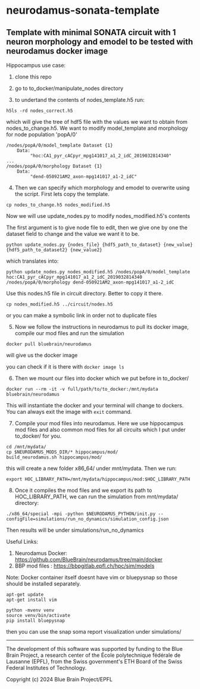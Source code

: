 # neurodamus-sonata-template
Template with minimal SONATA circuit with 1 neuron morphology and emodel to be tested with neurodamus docker image
----

Hippocampus use case:

1. clone this repo
2. go to to_docker/manipulate_nodes directory

3. to undertand the contents of nodes_template.h5 run:

`h5ls -rd nodes_correct.h5`

which will give the tree of hdf5 file with the values we want to obtain from nodes_to_change.h5. We want to modify
model_template and morphology for node population 'popA/0' 

```
/nodes/popA/0/model_template Dataset {1}
    Data:
         "hoc:CA1_pyr_cACpyr_mpg141017_a1_2_idC_2019032814340"
...
/nodes/popA/0/morphology Dataset {1}
    Data:
         "dend-050921AM2_axon-mpg141017_a1-2_idC"
```

4. Then we can specify which morphology and emodel to overwrite using the script. First lets copy the template.

```
cp nodes_to_change.h5 nodes_modified.h5
```

Now we will use update_nodes.py to modify nodes_modified.h5's contents

The first argument is to give node file to edit, then we give one by one the dataset field to change and the value we want it to be.

`python update_nodes.py {nodes_file} {hdf5_path_to_dataset} {new_value} {hdf5_path_to_dataset2} {new_value2}`

which translates into:

`python update_nodes.py nodes_modified.h5 /nodes/popA/0/model_template hoc:CA1_pyr_cACpyr_mpg141017_a1_2_idC_2019032814340 /nodes/popA/0/morphology dend-050921AM2_axon-mpg141017_a1-2_idC`

Use this nodes.h5 file in circuit directory. Better to copy it there.

`cp nodes_modified.h5 ../circuit/nodes.h5`

or you can make a symbolic link in order not to duplicate files

5. Now we follow the instructions in neurodamus to pull its docker image, compile our mod files and run the simulation

`docker pull bluebrain/neurodamus`

will give us the docker image

you can check if it is there with `docker image ls`

6. Then we mount our files into docker which we put before in to_docker/

`docker run --rm -it -v full/path/to/to_docker:/mnt/mydata bluebrain/neurodamus`

This will instantiate the docker and your terminal will change to dockers. You can always exit the image with `exit` command.

7. Compile your mod files into neurodamus. Here we use hippocampus mod files and also common mod files for all circuits which I put under to_docker/ for you.

```
cd /mnt/mydata/
cp $NEURODAMUS_MODS_DIR/* hippocampus/mod/
build_neurodamus.sh hippocampus/mod/
```

this will create a new folder x86_64/ under mnt/mydata. Then we run:

`export HOC_LIBRARY_PATH=/mnt/mydata/hippocampus/mod:$HOC_LIBRARY_PATH`

8. Once it compiles the mod files and we export its path to HOC_LIBRARY_PATH, we can run the simulation from mnt/mydata/ directory:

`./x86_64/special -mpi -python $NEURODAMUS_PYTHON/init.py --configFile=simulations/run_no_dynamics/simulation_config.json`


Then results will be under simulations/run_no_dynamics


Useful Links:
1. Neurodamus Docker: https://github.com/BlueBrain/neurodamus/tree/main/docker
2. BBP mod files : https://bbpgitlab.epfl.ch/hpc/sim/models

Note:
Docker container itself doesnt have vim or bluepysnap so those should be installed separately.

```
apt-get update
apt-get install vim

python -mvenv venv
source venv/bin/activate
pip install bluepysnap
```
then you can use the snap soma report visualization under simulations/

--------

The development of this software was supported by funding to the Blue Brain Project, a research center of the École polytechnique fédérale de Lausanne (EPFL), from the Swiss government's ETH Board of the Swiss Federal Institutes of Technology.

Copyright (c) 2024 Blue Brain Project/EPFL
